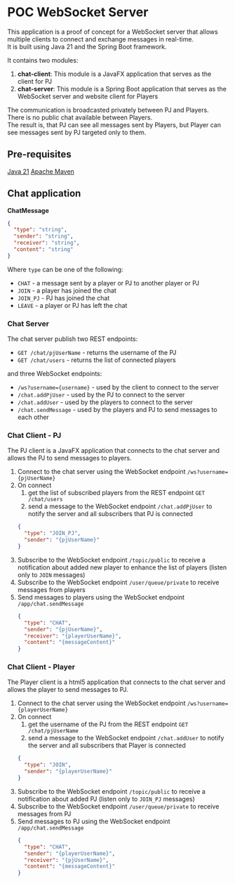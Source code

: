 # POC WebSocket Server

This application is a proof of concept for a WebSocket server that allows multiple clients to connect and exchange messages in real-time.  
It is built using Java 21 and the Spring Boot framework.

It contains two modules:
1. **chat-client**: This module is a JavaFX application that serves as the client for PJ
2. **chat-server**: This module is a Spring Boot application that serves as the WebSocket server and website client for Players

The communication is broadcasted privately between PJ and Players.  
There is no public chat available between Players.  
The result is, that PJ can see all messages sent by Players, but Player can see messages sent by PJ targeted only to them.

## Pre-requisites

[Java 21](https://adoptium.net/temurin/releases/)
[Apache Maven](https://maven.apache.org/download.cgi)

## Chat application

**ChatMessage**
```json
{
  "type": "string",
  "sender": "string",
  "receiver": "string",
  "content": "string"
}
```

Where `type` can be one of the following:
- `CHAT` - a message sent by a player or PJ to another player or PJ
- `JOIN` - a player has joined the chat
- `JOIN_PJ` - PJ has joined the chat
- `LEAVE` - a player or PJ has left the chat

### Chat Server

The chat server publish two REST endpoints:
- `GET /chat/pjUserName` - returns the username of the PJ
- `GET /chat/users` - returns the list of connected players

and three WebSocket endpoints:
- `/ws?username={username}` - used by the client to connect to the server
- `/chat.addPjUser` - used by the PJ to connect to the server
- `/chat.addUser` - used by the players to connect to the server
- `/chat.sendMessage` - used by the players and PJ to send messages to each other

### Chat Client - PJ

The PJ client is a JavaFX application that connects to the chat server and allows the PJ to send messages to players.

1. Connect to the chat server using the WebSocket endpoint `/ws?username={pjUserName}`
2. On connect
   1. get the list of subscribed players from the REST endpoint `GET /chat/users`
   2. send a message to the WebSocket endpoint `/chat.addPjUser` to notify the server and all subscribers that PJ is connected
   ```json
   {
     "type": "JOIN_PJ",
     "sender": "{pjUserName}"
   }
   ```
3. Subscribe to the WebSocket endpoint `/topic/public` to receive a notification about added new player to enhance the list of players (listen only to `JOIN` messages)
4. Subscribe to the WebSocket endpoint `/user/queue/private` to receive messages from players
5. Send messages to players using the WebSocket endpoint `/app/chat.sendMessage`
    ```json
    {
      "type": "CHAT",
      "sender": "{pjUserName}",
      "receiver": "{playerUserName}",
      "content": "{messageContent}"
    }
    ```

### Chat Client - Player

The Player client is a html5 application that connects to the chat server and allows the player to send messages to PJ.

1. Connect to the chat server using the WebSocket endpoint `/ws?username={playerUserName}`
2. On connect
   1. get the username of the PJ from the REST endpoint `GET /chat/pjUserName`
   2. send a message to the WebSocket endpoint `/chat.addUser` to notify the server and all subscribers that Player is connected
   ```json
   {
     "type": "JOIN",
     "sender": "{playerUserName}"
   }
   ```
3. Subscribe to the WebSocket endpoint `/topic/public` to receive a notification about added PJ (listen only to `JOIN_PJ` messages)
4. Subscribe to the WebSocket endpoint `/user/queue/private` to receive messages from PJ
5. Send messages to PJ using the WebSocket endpoint `/app/chat.sendMessage`
    ```json
    {
      "type": "CHAT",
      "sender": "{playerUserName}",
      "receiver": "{pjUserName}",
      "content": "{messageContent}"
    }
    ```


